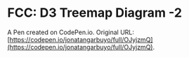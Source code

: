 # FCC: D3  Treemap Diagram -2

A Pen created on CodePen.io. Original URL: [https://codepen.io/jonatangarbuyo/full/OJyjzmQ](https://codepen.io/jonatangarbuyo/full/OJyjzmQ).


